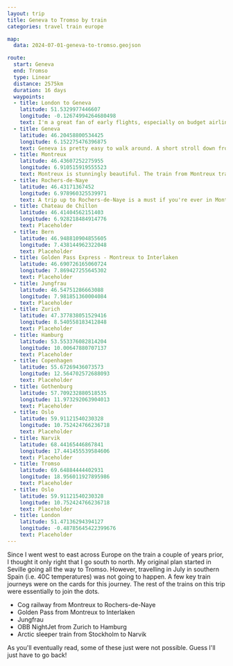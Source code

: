 ```yaml
---
layout: trip
title: Geneva to Tromso by train
categories: travel train europe

map:
  data: 2024-07-01-geneva-to-tromso.geojson

route:
  start: Geneva
  end: Tromso
  type: Linear
  distance: 2575km
  duration: 16 days
  waypoints:
  - title: London to Geneva
    latitude: 51.5329977446607
    longitude: -0.12674994264680498
    text: I'm a great fan of early flights, especially on budget airlines. There are fewer chances of delays and drunk stag/hen parties. This time, was a 6:45am flight from London Gatwick airport and arrived into Geneva at 9:10am (local time). Speedy. The train into Geneva proper is easy and only one stop from the airport.
  - title: Geneva
    latitude: 46.20458800534425
    longitude: 6.152275476396875
    text: Geneva is pretty easy to walk around. A short stroll down from the train station gets you to the lake. Across the bridge and you'll be in the English Garden, which is an excellent place to relax and get your bearings. A pilgrimage to the mighty Swiss watch boutiques is a must; conveniently they are all on one street. Visiting the Saint-Pierre cathedral is also recommended.
  - title: Montreux
    latitude: 46.43607252275955
    longitude: 6.910515919555523
    text: Montreux is stunningly beautiful. The train from Montreux travels along the lake side. After Lausanne you're peering over the water; sit on the right side for great views. The path beside the lake has well-pruned flowers and a few spots to take a dip in Lake Geneva. The supermarket in the shopping centre is a convenient place to gather some supplies.
  - title: Rochers-de-Naye
    latitude: 46.43171367452
    longitude: 6.978960325539971
    text: A trip up to Rochers-de-Naye is a must if you're ever in Montreux. It is just a short journey on the cog railway; expect steep inclines and sheer cliff edges. Once at the top, the views are incredible. There is a large chance of clouds, but the ticket office will check and let you know when you buy tickets. There is a cafe, restaurant and toilets available. The alpine garden is a short walk away. The path does get a little scary but it is generally ok. If time allows, the 5 hour hike back down to Montreux will be great. Something I'll try next time.
  - title: Chateau de Chillon
    latitude: 46.41404562151403
    longitude: 6.928218484914776
    text: Placeholder
  - title: Bern
    latitude: 46.948810904855605
    longitude: 7.438144962322048
    text: Placeholder
  - title: Golden Pass Express - Montreux to Interlaken
    latitude: 46.690726165060724
    longitude: 7.869427255645302
    text: Placeholder
  - title: Jungfrau
    latitude: 46.54751286663088
    longitude: 7.981851360004084
    text: Placeholder
  - title: Zurich
    latitude: 47.377838051529416
    longitude: 8.540558183412848
    text: Placeholder
  - title: Hamburg
    latitude: 53.553376082814204
    longitude: 10.00647880707137
    text: Placeholder
  - title: Copenhagen
    latitude: 55.67269436073573
    longitude: 12.564702572688093
    text: Placeholder
  - title: Gothenburg
    latitude: 57.709232880518535
    longitude: 11.973292063904013
    text: Placeholder
  - title: Oslo
    latitude: 59.91121540230328
    longitude: 10.752424766236718
    text: Placeholder
  - title: Narvik
    latitude: 68.44165446867841
    longitude: 17.441455539584606
    text: Placeholder
  - title: Tromso
    latitude: 69.64884444402931
    longitude: 18.956011927895986
    text: Placeholder
  - title: Oslo
    latitude: 59.91121540230328
    longitude: 10.752424766236718
    text: Placeholder
  - title: London
    latitude: 51.47136294394127
    longitude: -0.48785645422399676
    text: Placeholder
---
```


Since I went west to east across Europe on the train a couple of years prior, I thought it only right that I go south to north. My original plan started in Seville going all the way to Tromso. However, travelling in July in southern Spain (i.e. 40C temperatures) was not going to happen. A few key train journeys were on the cards for this journey. The rest of the trains on this trip were essentially to join the dots.

* Cog railway from Montreux to Rochers-de-Naye
* Golden Pass from Montreux to Interlaken
* Jungfrau
* OBB NightJet from Zurich to Hamburg
* Arctic sleeper train from Stockholm to Narvik

As you'll eventually read, some of these just were not possible. Guess I'll just have to go back!
